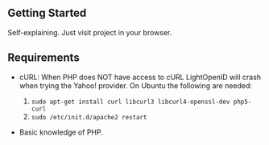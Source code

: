Getting Started
--

Self-explaining. Just visit project in your browser. 

Requirements
--

- cURL: When PHP does NOT have access to cURL LightOpenID will crash when 
trying the Yahoo! provider. On Ubuntu the following are needed:
  1. `sudo apt-get install curl libcurl3 libcurl4-openssl-dev php5-curl`
  2. `sudo /etc/init.d/apache2 restart`

- Basic knowledge of PHP.

